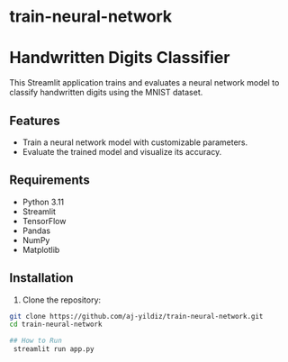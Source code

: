 # train-neural-network

# Handwritten Digits Classifier

This Streamlit application trains and evaluates a neural network model to classify handwritten digits using the MNIST dataset.

## Features

- Train a neural network model with customizable parameters.
- Evaluate the trained model and visualize its accuracy.

## Requirements

- Python 3.11
- Streamlit
- TensorFlow
- Pandas
- NumPy
- Matplotlib

## Installation

1. Clone the repository:

```sh
git clone https://github.com/aj-yildiz/train-neural-network.git
cd train-neural-network

## How to Run
 streamlit run app.py 
